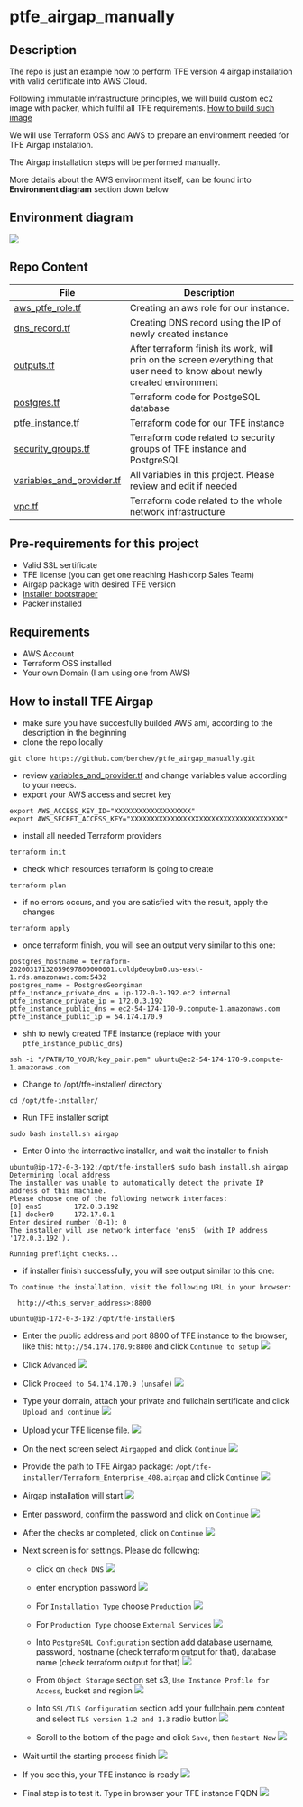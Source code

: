 # ptfe_airgap_manually
## Description
The repo is just an example how to perform TFE version 4 airgap installation with valid certificate into AWS Cloud.

Following immutable infrastructure principles, we will build custom ec2 image with packer, which fullfil all TFE requirements.
[How to build such image](https://github.com/berchev/packer-ec2-bionic64-docker)

We will use Terraform OSS and AWS to prepare an environment needed for TFE Airgap instalation.

The Airgap installation steps will be performed manually.

More details about the AWS environment itself, can be found into **Environment diagram** section down below

## Environment diagram
![](https://github.com/berchev/ptfe_airgap_manually/blob/master/screenshots/diagram.png)

## Repo Content
| File                   | Description                      |
|         ---            |                ---               |
| [aws_ptfe_role.tf](aws_ptfe_role.tf) | Creating an aws role for our instance. |
| [dns_record.tf](dns_record.tf) | Creating DNS record using the IP of newly created instance|
|[outputs.tf](outputs.tf)| After terraform finish its work, will prin on the screen everything that user need to know about newly created environment|
|[postgres.tf](postgres.tf)| Terraform code for PostgeSQL database|
|[ptfe_instance.tf](ptfe_instance.tf)| Terraform code for our TFE instance |
|[security_groups.tf](security_groups.tf)| Terraform code related to security groups of TFE instance and PostgreSQL |
|[variables_and_provider.tf](variables_and_provider.tf)| All variables in this project. Please review and edit if needed |
|[vpc.tf](vpc.tf)| Terraform code related to the whole network infrastructure |


## Pre-requirements for this project
- Valid SSL sertificate 
- TFE license (you can get one reaching Hashicorp Sales Team)
- Airgap package with desired TFE version
- [Installer bootstraper](https://install.terraform.io/airgap/latest.tar.gz)
- Packer installed

## Requirements
- AWS Account
- Terraform OSS installed
- Your own Domain (I am using one from AWS)

## How to install TFE Airgap 
- make sure you have succesfully builded AWS ami, according to the description in the beginning
- clone the repo locally
```
git clone https://github.com/berchev/ptfe_airgap_manually.git
```

- review [variables_and_provider.tf](variables_and_provider.tf) and change variables value according to your needs. 
- export your AWS access and secret key 
```
export AWS_ACCESS_KEY_ID="XXXXXXXXXXXXXXXXXXX"
export AWS_SECRET_ACCESS_KEY="XXXXXXXXXXXXXXXXXXXXXXXXXXXXXXXXXXXXXX"
``` 
- install all needed Terraform providers
```
terraform init
```
- check which resources terraform is going to create
```
terraform plan
```
- if no errors occurs, and you are satisfied with the result, apply the changes
```
terraform apply
```
- once terraform finish, you will see an output very similar to this one:
```
postgres_hostname = terraform-20200317132059697800000001.coldp6eoybn0.us-east-1.rds.amazonaws.com:5432
postgres_name = PostgresGeorgiman
ptfe_instance_private_dns = ip-172-0-3-192.ec2.internal
ptfe_instance_private_ip = 172.0.3.192
ptfe_instance_public_dns = ec2-54-174-170-9.compute-1.amazonaws.com
ptfe_instance_public_ip = 54.174.170.9
```
- shh to newly created TFE instance (replace with your `ptfe_instance_public_dns`)
```
ssh -i "/PATH/TO_YOUR/key_pair.pem" ubuntu@ec2-54-174-170-9.compute-1.amazonaws.com
```

- Change to /opt/tfe-installer/ directory
```
cd /opt/tfe-installer/
```

- Run TFE installer script
```
sudo bash install.sh airgap
```

- Enter 0 into the interractive installer, and wait the installer to finish
```
ubuntu@ip-172-0-3-192:/opt/tfe-installer$ sudo bash install.sh airgap
Determining local address
The installer was unable to automatically detect the private IP address of this machine.
Please choose one of the following network interfaces:
[0] ens5        172.0.3.192
[1] docker0     172.17.0.1
Enter desired number (0-1): 0
The installer will use network interface 'ens5' (with IP address '172.0.3.192').

Running preflight checks...
```
- if installer finish successfully, you will see output similar to this one:
```
To continue the installation, visit the following URL in your browser:

  http://<this_server_address>:8800

ubuntu@ip-172-0-3-192:/opt/tfe-installer$
```
- Enter the public address and port 8800 of TFE instance to the browser, like this: `http://54.174.170.9:8800` and click `Continue to setup`
![](https://github.com/berchev/ptfe_airgap_manually/blob/master/screenshots/1.png)

- Click `Advanced`
![](https://github.com/berchev/ptfe_airgap_manually/blob/master/screenshots/2.png)

- Click `Proceed to 54.174.170.9 (unsafe)`
![](https://github.com/berchev/ptfe_airgap_manually/blob/master/screenshots/3.png)

- Type your domain, attach your private and fullchain sertificate and click `Upload and continue`
![](https://github.com/berchev/ptfe_airgap_manually/blob/master/screenshots/4.png)

- Upload your TFE license file.
![](https://github.com/berchev/ptfe_airgap_manually/blob/master/screenshots/5.png)

- On the next screen select `Airgapped` and click `Continue`
![](https://github.com/berchev/ptfe_airgap_manually/blob/master/screenshots/6.png)

- Provide the path to TFE Airgap package: `/opt/tfe-installer/Terraform_Enterprise_408.airgap` and click `Continue`
![](https://github.com/berchev/ptfe_airgap_manually/blob/master/screenshots/7.png)

- Airgap installation will start
![](https://github.com/berchev/ptfe_airgap_manually/blob/master/screenshots/8.png)

- Enter password, confirm the password and click on `Continue`
![](https://github.com/berchev/ptfe_airgap_manually/blob/master/screenshots/9.png)

- After the checks ar completed, click on `Continue`
![](https://github.com/berchev/ptfe_airgap_manually/blob/master/screenshots/10.png)

- Next screen is for settings. Please do following:
  - click on `check DNS`
 ![](https://github.com/berchev/ptfe_airgap_manually/blob/master/screenshots/11.png)
 
  - enter encryption password
  ![](https://github.com/berchev/ptfe_airgap_manually/blob/master/screenshots/12.png)
  
  - For `Installation Type` choose `Production`
  ![](https://github.com/berchev/ptfe_airgap_manually/blob/master/screenshots/13.png)
  
  - For `Production Type` choose `External Services`
  ![](https://github.com/berchev/ptfe_airgap_manually/blob/master/screenshots/14.png)
  
  - Into `PostgreSQL Configuration` section add database username, password, hostname (check terraform output for that), database name (check terraform output for that)
  ![](https://github.com/berchev/ptfe_airgap_manually/blob/master/screenshots/15.png)
  
  - From `Object Storage` section set s3, `Use Instance Profile for Access`, bucket and region
  ![](https://github.com/berchev/ptfe_airgap_manually/blob/master/screenshots/16.png)
  
  - Into `SSL/TLS Configuration` section add your fullchain.pem content and select `TLS version 1.2 and 1.3` radio button
  ![](https://github.com/berchev/ptfe_airgap_manually/blob/master/screenshots/17.png)
  
  - Scroll to the bottom of the page and click `Save`, then `Restart Now`
  ![](https://github.com/berchev/ptfe_airgap_manually/blob/master/screenshots/18.png)
  
- Wait until the starting process finish
![](https://github.com/berchev/ptfe_airgap_manually/blob/master/screenshots/19.png)

- If you see this, your TFE instance is ready
![](https://github.com/berchev/ptfe_airgap_manually/blob/master/screenshots/20.png)

- Final step is to test it. Type in browser your TFE instance FQDN
![](https://github.com/berchev/ptfe_airgap_manually/blob/master/screenshots/21.png)
